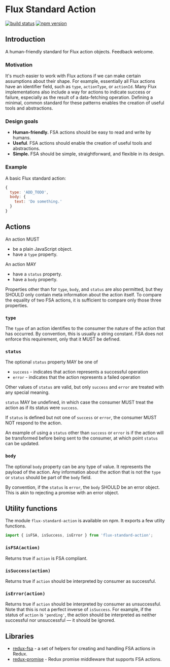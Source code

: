 Flux Standard Action
====================

[![build status](https://img.shields.io/travis/acdlite/flux-standard-action/master.svg?style=flat-square)](https://travis-ci.org/acdlite/flux-standard-action)
[![npm version](https://img.shields.io/npm/v/flux-standard-action.svg?style=flat-square)](https://www.npmjs.com/package/flux-standard-action)

## Introduction

A human-friendly standard for Flux action objects. Feedback welcome.

### Motivation

It's much easier to work with Flux actions if we can make certain assumptions about their shape. For example, essentially all Flux actions have an identifier field, such as `type`, `actionType`, or `actionId`. Many Flux implementations also include a way for actions to indicate success or failure, especially as the result of a data-fetching operation. Defining a minimal, common standard for these patterns enables the creation of useful tools and abstractions.

### Design goals

- **Human-friendly.** FSA actions should be easy to read and write by humans.
- **Useful**. FSA actions should enable the creation of useful tools and abstractions.
- **Simple.** FSA should be simple, straightforward, and flexible in its design.

### Example

A basic Flux standard action:

```js
{
  type: 'ADD_TODO',
  body: {
    text: 'Do something.'  
  }
}
```

## Actions

An action MUST

- be a plain JavaScript object.
- have a `type` property.

An action MAY

- have a `status` property.
- have a `body` property.

Properties other than for `type`, `body`, and `status` are also permitted, but they SHOULD only contain meta information about the action itself. To compare the equality of two FSA actions, it is sufficient to compare only those three properties.

### `type`

The `type` of an action identifies to the consumer the nature of the action that has occurred. By convention, this is usually a string constant. FSA does not enforce this requirement, only that it MUST be defined.

### `status`

The optional `status` property MAY be one of

- `success` - indicates that action represents a successful operation
- `error` - indicates that the action represents a failed operation

Other values of `status` are valid, but only `success` and `error` are treated with any special meaning.

`status` MAY be undefined, in which case the consumer MUST treat the action as if its status were `success`.

If `status` is defined but not one of `success` or `error`, the consumer MUST NOT respond to the action.

An example of using a `status` other than `success` or `error` is if the action will be transformed before being sent to the consumer, at which point `status` can be updated.

### `body`

The optional `body` property can be any type of value. It represents the payload of the action. Any information about the action that is not the `type` or `status` should be part of the `body` field.

By convention, if the `status` is `error`, the `body` SHOULD be an error object. This is akin to rejecting a promise with an error object.

## Utility functions

The module `flux-standard-action` is available on npm. It exports a few utlity functions.

```js
import { isFSA, isSuccess, isError } from 'flux-standard-action';
```
### `isFSA(action)`

Returns true if `action` is FSA compliant.

### `isSuccess(action)`

Returns true if `action` should be interpreted by consumer as successful.

### `isError(action)`

Returns true if `action` should be interpreted by consumer as unsuccessful. Note that this is not a perfect inverse of `isSuccess`. For example, if the status of `action` is `'pending'`, the action should be interpreted as neither successful nor unsuccessful — it should be ignored.

## Libraries

- [redux-fsa](https://github.com/acdlite/redux-fsa) - a set of helpers for creating and handling FSA actions in Redux.
- [redux-promise](https://github.com/acdlite/redux-promise) - Redux promise middleware that supports FSA actions.
